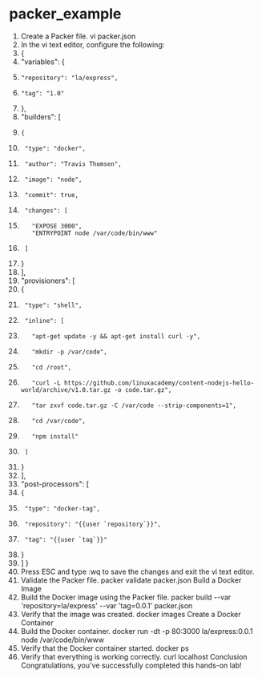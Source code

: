 # packer_example

1.	Create a Packer file.
vi packer.json
2.	In the vi text editor, configure the following:
3.	{
4.	 "variables": {
5.	   "repository": "la/express",
6.	   "tag": "1.0"
7.	 },
8.	 "builders": [
9.	   {
10.	     "type": "docker",
11.	     "author": "Travis Thomsen",
12.	     "image": "node",
13.	     "commit": true,
14.	     "changes": [
15.	       "EXPOSE 3000",
           "ENTRYPOINT node /var/code/bin/www"
16.	     ]
17.	   }
18.	 ],
19.	 "provisioners": [
20.	   {
21.	     "type": "shell",
22.	     "inline": [
23.	       "apt-get update -y && apt-get install curl -y",
24.	       "mkdir -p /var/code",
25.	       "cd /root",
26.	       "curl -L https://github.com/linuxacademy/content-nodejs-hello-world/archive/v1.0.tar.gz -o code.tar.gz",
27.	       "tar zxvf code.tar.gz -C /var/code --strip-components=1",
28.	       "cd /var/code",
29.	       "npm install"
30.	     ]
31.	   }
32.	 ],
33.	 "post-processors": [
34.	   {
35.	     "type": "docker-tag",
36.	     "repository": "{{user `repository`}}",
37.	     "tag": "{{user `tag`}}"
38.	   }
39.	 ]
}
40.	Press ESC and type :wq to save the changes and exit the vi text editor.
41.	Validate the Packer file.
packer validate packer.json
Build a Docker Image
1.	Build the Docker image using the Packer file.
packer build --var 'repository=la/express' --var 'tag=0.0.1' packer.json
2.	Verify that the image was created.
docker images
Create a Docker Container
1.	Build the Docker container.
docker run -dt -p 80:3000 la/express:0.0.1 node /var/code/bin/www
2.	Verify that the Docker container started.
docker ps
3.	Verify that everything is working correctly.
curl localhost
Conclusion
Congratulations, you've successfully completed this hands-on lab!

